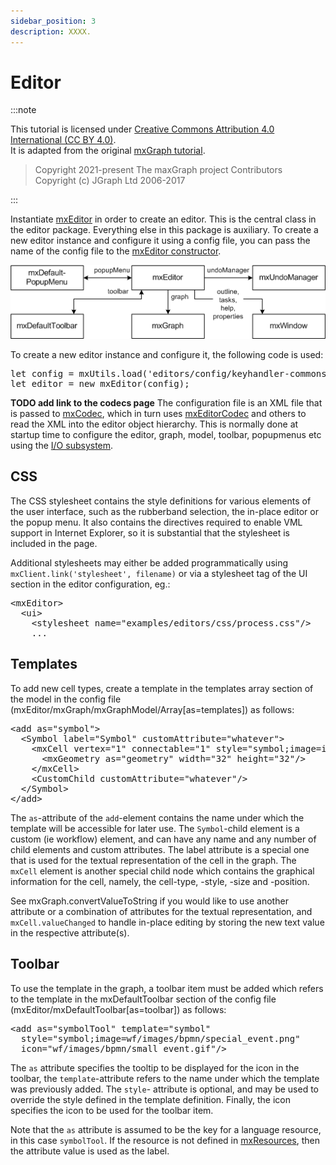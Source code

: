 ```yaml
---
sidebar_position: 3
description: XXXX.
---
```


# Editor

:::note

This tutorial is licensed under [Creative Commons Attribution 4.0 International (CC BY 4.0)](https://creativecommons.org/licenses/by/4.0/). \
It is adapted from the original [mxGraph tutorial](https://github.com/jgraph/mxgraph/blob/v4.2.2/docs/tutorial.html).

> Copyright 2021-present The maxGraph project Contributors \
Copyright (c) JGraph Ltd 2006-2017

:::


<p>
  Instantiate <a href="js-api/files/editor/mxEditor-js.html">mxEditor</a> in
  order to create an editor. This is the central class in the editor
  package. Everything else in this package is auxiliary.
  To create a new editor instance and configure it using a config
  file, you can pass the name of the config file to the
  <a href="js-api/files/editor/mxEditor-js.html#mxEditor.mxEditor">mxEditor constructor</a>.
</p>


![](assets/graphs/editor.png)

<p>
  To create a new editor instance and configure it, the following code is used:
</p>
<pre>
let config = mxUtils.load('editors/config/keyhandler-commons.xml').getDocumentElement();
let editor = new mxEditor(config);
</pre>
<p>
  <b>TODO add link to the codecs page</b>
  The configuration file is an XML file that is passed to
  <a href="js-api/files/io/mxCodec-js.html">mxCodec</a>, which in
  turn uses <a href="js-api/files/io/mxEditorCodec-js.html">mxEditorCodec</a>
  and others to read the XML into the editor object hierarchy. This is normally
  done at startup time to configure the editor, graph, model, toolbar, popupmenus
  etc using the <a href="#InputOutput">I/O subsystem</a>.
</p>


<h2><a id="CSS"></a>CSS</h2>
<p>
  The CSS stylesheet contains the style definitions for various
  elements of the user interface, such as the rubberband selection,
  the in-place editor or the popup menu. It also contains the directives
  required to enable VML support in Internet Explorer, so it is substantial
  that the stylesheet is included in the page.
</p>
<p>
  Additional stylesheets may either be added programmatically using
  <code>mxClient.link('stylesheet', filename)</code> or
  via a stylesheet tag of the UI section in the editor configuration, eg.:
</p>


<pre>
&lt;mxEditor&gt;
  &lt;ui&gt;
    &lt;stylesheet name="examples/editors/css/process.css"/&gt;
    ...
</pre>



<h2><a id="Templates"></a>Templates</h2>
<p>
  To add new cell types, create a template in the templates array section of
  the model in the config file (mxEditor/mxGraph/mxGraphModel/Array[as=templates])
  as follows:
</p>
<pre>
&lt;add as="symbol"&gt;
  &lt;Symbol label="Symbol" customAttribute="whatever"&gt;
    &lt;mxCell vertex="1" connectable="1" style="symbol;image=images/event.png"&gt;
      &lt;mxGeometry as="geometry" width="32" height="32"/&gt;
    &lt;/mxCell&gt;
    &lt;CustomChild customAttribute="whatever"/&gt;
  &lt;/Symbol&gt;
&lt;/add&gt;
</pre>
<p>
  The <code>as</code>-attribute of the <code>add</code>-element contains the
  name under which the template will be accessible for later use. The
  <code>Symbol</code>-child element is a custom (ie workflow) element, and
  can have any name and any number of child elements and custom attributes.
  The label attribute is a special one that is used for the textual
  representation of the cell in the graph. The <code>mxCell</code> element
  is another special child node which contains the graphical information for
  the cell, namely, the cell-type, -style, -size and -position.
</p>
<p>
  See mxGraph.convertValueToString if you would like to use another
  attribute or a combination of attributes for the textual representation,
  and <code>mxCell.valueChanged</code> to handle in-place editing by storing
  the new text value in the respective attribute(s).
</p>


<h2><a id="Toolbar"></a>Toolbar</h2>
<p>
  To use the template in the graph, a toolbar item must be added which refers
  to the template in the mxDefaultToolbar section of the config file
  (mxEditor/mxDefaultToolbar[as=toolbar]) as follows:
</p>
<pre>
&lt;add as="symbolTool" template="symbol"
  style="symbol;image=wf/images/bpmn/special_event.png"
  icon="wf/images/bpmn/small_event.gif"/&gt;
</pre>
<p>
  The <code>as</code> attribute specifies the tooltip to be displayed for the
  icon in the toolbar, the <code>template</code>-attribute refers to the name
  under which the template was previously added. The <code>style</code>-
  attribute is optional, and may be used to override the style defined in the
  template definition. Finally, the icon specifies the icon to be used for the
  toolbar item.
</p>
<p>
  Note that the <code>as</code> attribute is assumed to be the key for a language
  resource, in this case <code>symbolTool</code>. If the resource is not defined
  in <a href="js-api/files/util/mxResources-js.html">mxResources</a>, then the
  attribute value is used as the label.
</p>
